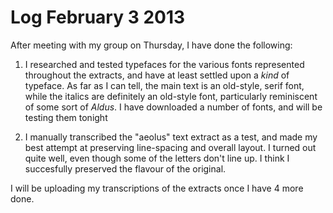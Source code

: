 # Log February 3 2013

After meeting with my group on Thursday, I have done the following:

1. I researched and tested typefaces for the various fonts represented throughout the extracts, and have at least settled upon a *kind* of typeface. As far as I can tell, the main text is an old-style, serif font, while the italics are definitely an old-style font, particularly reminiscent of some sort of *Aldus*. I have downloaded a number of fonts, and will be testing them tonight

2. I manually transcribed the "aeolus" text extract as a test, and made my best attempt at preserving line-spacing and overall layout. I turned out quite well, even though some of the letters don't line up. I think I succesfully preserved the flavour of the original.

I will be uploading my transcriptions of the extracts once I have 4 more done.
